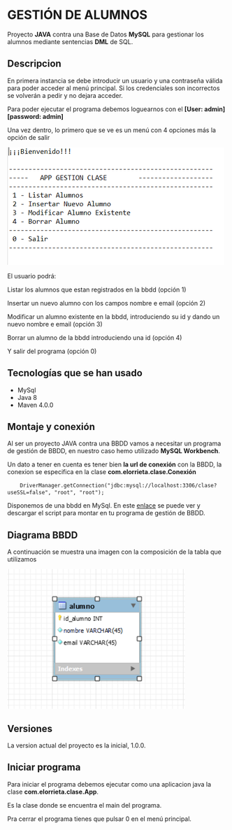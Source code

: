 # GESTIÓN DE ALUMNOS

Proyecto **JAVA** contra una Base de Datos **MySQL** para gestionar los alumnos mediante sentencias **DML** de SQL.


## Descripcion

En primera instancia se debe introducir un usuario y una contraseña válida para poder acceder al menú principal. Si los credenciales son incorrectos se volverán a pedir y no dejara acceder.

Para poder ejecutar el programa debemos loguearnos con el **[User: admin] [password: admin]**

Una vez dentro, lo primero que se ve es un menú con 4 opciones más la opción de salir

![menú](screenshots/menu.PNG)

El usuario podrá: 

Listar los alumnos que estan registrados en la bbdd (opción 1)

Insertar un nuevo alumno con los campos nombre e email (opción 2)

Modificar un alumno existente en la bbdd, introduciendo su id y dando un nuevo nombre e email (opción 3)

Borrar un alumno de la bbdd introduciendo una id (opción 4)

Y salir del programa (opción 0)


## Tecnologías que se han usado

- MySql
- Java 8
- Maven 4.0.0

## Montaje y conexión

Al ser un proyecto JAVA contra una BBDD vamos a necesitar un programa de gestión de BBDD, en nuestro caso hemo utilizado **MySQL Workbench**.

Un dato a tener en cuenta es tener bien **la url de conexión** con la BBDD, la conexion se especifica en la clase **com.elorrieta.clase.Conexión**

```
	DriverManager.getConnection("jdbc:mysql://localhost:3306/clase?useSSL=false", "root", "root");
```

Disponemos de una bbdd en MySql. En este [enlace](https://github.com/elorrieta-errekamari-institutua/AppClase/blob/javier_ibon/clase.sql) se puede ver y descargar el script para montar en tu programa de gestión de BBDD.

## Diagrama BBDD


A continuación se muestra una imagen con la composición de la tabla que utilizamos

![Estructura BBDD](screenshots/tablabbdd.PNG)



## Versiones

La version actual del proyecto es la inicial, 1.0.0.


## Iniciar programa

Para iniciar el programa debemos ejecutar como una aplicacion java la clase **com.elorrieta.clase.App**.

Es la clase donde se encuentra el main del programa. 

Pra cerrar el programa tienes que pulsar 0 en el menú principal.
